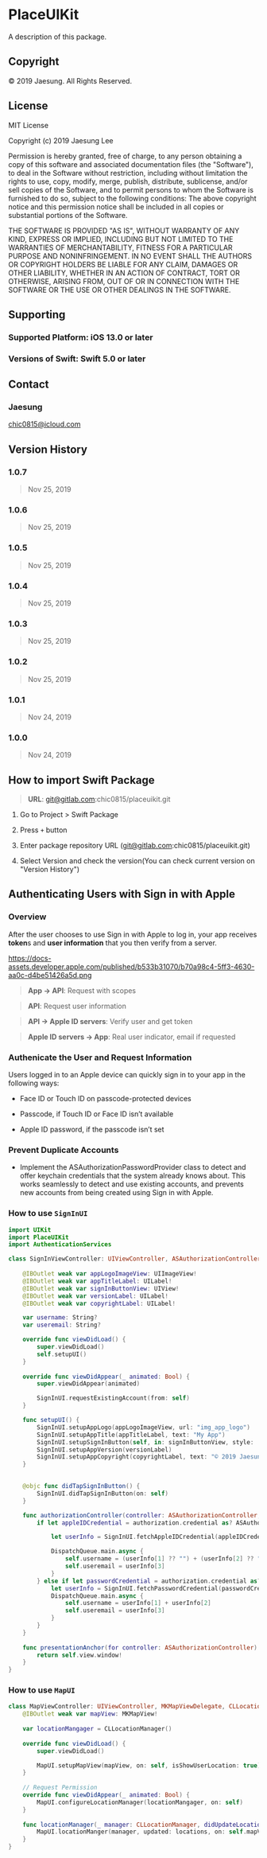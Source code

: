 # PlaceUIKit

A description of this package.


## Copyright

© 2019 Jaesung. All Rights Reserved.


## License

MIT License

Copyright (c) 2019 Jaesung Lee

Permission is hereby granted, free of charge, to any person obtaining a copy
of this software and associated documentation files (the "Software"), to deal
in the Software without restriction, including without limitation the rights
to use, copy, modify, merge, publish, distribute, sublicense, and/or sell
copies of the Software, and to permit persons to whom the Software is
furnished to do so, subject to the following conditions:
The above copyright notice and this permission notice shall be included in all
copies or substantial portions of the Software.

THE SOFTWARE IS PROVIDED "AS IS", WITHOUT WARRANTY OF ANY KIND, EXPRESS OR
IMPLIED, INCLUDING BUT NOT LIMITED TO THE WARRANTIES OF MERCHANTABILITY,
FITNESS FOR A PARTICULAR PURPOSE AND NONINFRINGEMENT. IN NO EVENT SHALL THE
AUTHORS OR COPYRIGHT HOLDERS BE LIABLE FOR ANY CLAIM, DAMAGES OR OTHER
LIABILITY, WHETHER IN AN ACTION OF CONTRACT, TORT OR OTHERWISE, ARISING FROM,
OUT OF OR IN CONNECTION WITH THE SOFTWARE OR THE USE OR OTHER DEALINGS IN THE
SOFTWARE.


## Supporting

### Supported Platform: iOS 13.0 or later

### Versions of Swift: Swift 5.0 or later


## Contact

### Jaesung
chic0815@icloud.com


## Version History

### 1.0.7

> Nov 25, 2019

### 1.0.6

> Nov 25, 2019

### 1.0.5

> Nov 25, 2019

### 1.0.4

> Nov 25, 2019

### 1.0.3

> Nov 25, 2019

### 1.0.2

> Nov 25, 2019

### 1.0.1

> Nov 24, 2019

### 1.0.0

> Nov 24, 2019


## How to import Swift Package

> **URL**: git@gitlab.com:chic0815/placeuikit.git

1. Go to Project > Swift Package

2. Press `+` button

3. Enter package repository URL (git@gitlab.com:chic0815/placeuikit.git)

4. Select Version and check the version(You can check current version on "Version History")



## Authenticating Users with Sign in with Apple

### Overview

After the user chooses to use Sign in with Apple to log in, your app receives **token**s and **user information** that you then verify from a server.

https://docs-assets.developer.apple.com/published/b533b31070/b70a98c4-5ff3-4630-aa0c-d4be51426a5d.png

> **App -> API**: Request with scopes

> **API**: Request user information

> **API -> Apple ID servers**: Verify user and get token

> **Apple ID servers -> App**: Real user indicator, email if requested

### Authenicate the User and Request Information

Users logged in to an Apple device can quickly sign in to your app in the following ways:

- Face ID or Touch ID on passcode-protected devices

- Passcode, if Touch ID or Face ID isn’t available

- Apple ID password, if the passcode isn’t set

### Prevent Duplicate Accounts

- Implement the ASAuthorizationPasswordProvider class to detect and offer keychain credentials that the system already knows about. This works seamlessly to detect and use existing accounts, and prevents new accounts from being created using Sign in with Apple.


### How to use `SignInUI`

```Swift
import UIKit
import PlaceUIKit
import AuthenticationServices

class SignInViewController: UIViewController, ASAuthorizationControllerDelegate, ASAuthorizationControllerPresentationContextProviding {
    
    @IBOutlet weak var appLogoImageView: UIImageView!
    @IBOutlet weak var appTitleLabel: UILabel!
    @IBOutlet weak var signInButtonView: UIView!
    @IBOutlet weak var versionLabel: UILabel!
    @IBOutlet weak var copyrightLabel: UILabel!

    var username: String?
    var useremail: String?

    override func viewDidLoad() {
        super.viewDidLoad()
        self.setupUI()
    }
    
    override func viewDidAppear(_ animated: Bool) {
        super.viewDidAppear(animated)

        SignInUI.requestExistingAccount(from: self)
    }

    func setupUI() {
        SignInUI.setupAppLogo(appLogoImageView, url: "img_app_logo")
        SignInUI.setupAppTitle(appTitleLabel, text: "My App")
        SignInUI.setupSignInButton(self, in: signInButtonView, style: .black, action: #selector(didTapSignInButton))
        SignInUI.setupAppVersion(versionLabel)
        SignInUI.setupAppCopyright(copyrightLabel, text: "© 2019 Jaesung")
    }
    

    @objc func didTapSignInButton() {
        SignInUI.didTapSignInButton(on: self)
    }

    func authorizationController(controller: ASAuthorizationController, didCompleteWithAuthorization authorization: ASAuthorization) {
        if let appleIDCredential = authorization.credential as? ASAuthorizationAppleIDCredential {

            let userInfo = SignInUI.fetchAppleIDCredential(appleIDCredential)

            DispatchQueue.main.async {
                self.username = (userInfo[1] ?? "") + (userInfo[2] ?? "")
                self.useremail = userInfo[3]
            }
        } else if let passwordCredential = authorization.credential as? ASPasswordCredential {
            let userInfo = SignInUI.fetchPasswordCredential(passwordCredential)
            DispatchQueue.main.async {
                self.username = userInfo[1] + userInfo[2]
                self.useremail = userInfo[3]
            }
        }
    }
    
    func presentationAnchor(for controller: ASAuthorizationController) -> ASPresentationAnchor {
        return self.view.window!
    }
}

```


### How to use `MapUI`

```Swift
class MapViewController: UIViewController, MKMapViewDelegate, CLLocationManagerDelegate {
    @IBOutlet weak var mapView: MKMapView!
    
    var locationMangager = CLLocationManager()
    
    override func viewDidLoad() {
        super.viewDidLoad()

        MapUI.setupMapView(mapView, on: self, isShowUserLocation: true)
    }
    
    // Request Permission
    override func viewDidAppear(_ animated: Bool) {
        MapUI.configureLocationManager(locationMangager, on: self)
    }
    
    func locationManager(_ manager: CLLocationManager, didUpdateLocations locations: [CLLocation]) {
        MapUI.locationManger(manager, updated: locations, on: self.mapView)
    }
}

```
